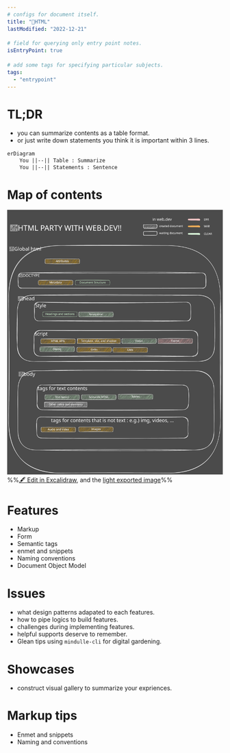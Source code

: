 ```yaml
---
# configs for document itself.
title: "🎉HTML"
lastModified: "2022-12-21"

# field for querying only entry point notes.
isEntryPoint: true

# add some tags for specifying particular subjects.
tags:
  - "entrypoint"
---
```

# TL;DR
- you can summarize contents as a table format.
- or just write down statements you think it is important within 3 lines.
```mermaid
erDiagram
	You ||--|| Table : Summarize
	You ||--|| Statements : Sentence
```

# Map of contents
![Map of contents |400](Develop/Trees/Dev/Basis/Languages/HTML/📦assets/🎉HTML%202022-12-21%2002.32.28.excalidraw.dark.svg)
%%[🖋 Edit in Excalidraw](Develop/Trees/Dev/Basis/Languages/HTML/📦assets/🎉HTML%202022-12-21%2002.32.28.excalidraw.md), and the [light exported image](Develop/Trees/Dev/Basis/Languages/HTML/📦assets/🎉HTML%202022-12-21%2002.32.28.excalidraw.light.svg)%%

# Features
- Markup
- Form
- Semantic tags
- enmet and snippets
- Naming conventions
- Document Object Model

# Issues
- what design patterns adapated to each features.
- how to pipe logics to build features.
- challenges during implementing features.
- helpful supports deserve to remember.
- Glean tips using `mindulle-cli` for digital gardening.

# Showcases
- construct visual gallery to summarize your expriences.

# Markup tips
- Enmet and snippets
- Naming and conventions

